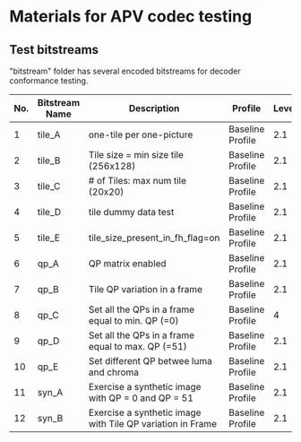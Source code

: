 # Materials for APV codec testing

## Test bitstreams
"bitstream" folder has several encoded bitstreams for decoder conformance testing.

|No. | Bitstream Name | Description | Profile | Level | Frame Rate | Resolution | # of Frame | MD5 sum of bitstream | MD5 sum of decoded   frames|
|--|--|--|--|--|--|--|--|--|--|
|1 | tile_A | one-tile per   one-picture | Baseline Profile | 2.1 | 60 fps | 3840x2160 | 3 | 88ee04dab8722c6a25f4ffb853f517e6 | d748a94e549d47edf36f2f1a9676f694|
|2 | tile_B | Tile size = min size   tile (256x128) | Baseline Profile | 2.1 | 60 fps | 3840x2160 | 3 | 1084aa67976ed74247ff8aec786afc69 | 165e33ec2dbc487bdeabb913a3a8f964|
|3 | tile_C | # of Tiles: max num   tile (20x20) | Baseline Profile | 2.1 | 15 fps | 7680x4320 | 3 | fd3024b64e0687bd7046dced0a3dba49 | 216fb858da9de915750238d88eba002a|
|4 | tile_D | tile dummy data test | Baseline Profile | 2.1 | 60 fps | 3840x2160 | 3 | b3db44c601720eca4cd2db391f3b9f92 | 165e33ec2dbc487bdeabb913a3a8f964|
|5 | tile_E | tile_size_present_in_fh_flag=on | Baseline Profile | 2.1 | 60 fps | 3840x2160 | 3 | e9692f6d2976c43c789e35e1285830e2 | 165e33ec2dbc487bdeabb913a3a8f964|
|6 | qp_A | QP matrix enabled | Baseline Profile | 2.1 | 60 fps | 3840x2160 | 3 | 2abb7fec0d36cf21cb40a5e3d26bab27 | 74b42d44450c191a8253c68ac41d109c|
|7 | qp_B | Tile QP   variation in a frame | Baseline Profile | 2.1 | 60 fps | 3840x2160 | 3 | f650489015b7a9376914183a936b38a7 | cf8719168be128d3515f9ad0f9710490|
|8 | qp_C | Set all the QPs in a   frame equal to min. QP (=0) | Baseline Profile | 4 | 60 fps | 3840x2160 | 3 | a4cf585449614976ab2cd5bdf2dff7d9 | 4f79bfefd4d5cf4e80ca19de0dc1db55|
|9 | qp_D | Set all the QPs in a   frame equal to max. QP (=51) | Baseline Profile | 2.1 | 60 fps | 3840x2160 | 3 | 7a85a72a2808c4d29e2e454c009a2a9a | 1444a7de4d5fca1fc7b14134015fd123|
|10 | qp_E | Set different QP   betwee luma and chroma | Baseline Profile | 2.1 | 60 fps | 3840x2160 | 3 | a4d95f42d12ca63d1183d1476eeafd16 | b894e783b08be5e8aa4a84482fa48402|
|11 | syn_A | Exercise a synthetic   image with QP = 0 and QP = 51 | Baseline Profile | 2.1 | 60 fps | 1920x1080 | 2 | a0cfae4a37c0b395d3f8b92ef7f5a3e0 | e1b2a1b9d7b7830c2ea43548683d84e4|
|12 | syn_B | Exercise a synthetic   image with Tile QP variation in Frame | Baseline Profile | 2.1 | 60 fps | 1920x1080 | 2 | 595490398297385d6373e533efdb4454 | 3d8ad200103e825157ccd9266420ba96|
